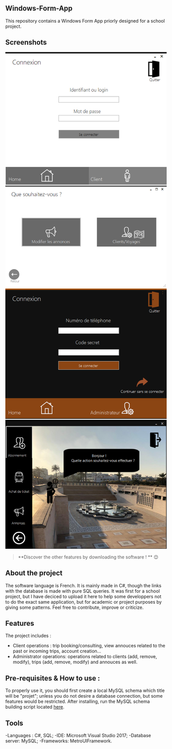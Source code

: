 ## Windows-Form-App
This repository contains a Windows Form App priorly designed for a school project. 

## Screenshots 
![Admin side (home):](Accueil_Admin.PNG)
![Admin side (home):](Accueil_Admin_2.PNG)
![Client side (home):](Accueil_admin_client.PNG)
![Client side (home):](Accueil_client.PNG)
> **Discover the other features by downloading the software ! ** :blush:



## About the project
The software language is French. It is mainly made in C#, though the links with the database is made with pure SQL queries. It was first for a school project, but I have deciced to upload it here to help some developpers not to do the exact same application, but for academic or project purposes by giving some patterns. Feel free to contribute, improve or criticize.

## Features
The project includes : 
- Client operations : trip booking/consulting, view annouces related to the past or incoming trips, account creation...
- Administrator operations: operations related to clients (add, remove, modify), trips (add, remove, modify) and annouces as well. 

## Pre-requisites & How to use :
To properly use it, you should first create a local MySQL schema which title will be "projet"; unless you do not desire a database connection,
but some features would be restricted. After installing, run the MySQL schema building script located [here](https://github.com/Justsecret123/Windows-Form-App/blob/master/Project/Mini-projet/bin/Debug/Projet_db.sql).

## Tools
-Languages : C#, SQL; 
-IDE: Microsoft Visual Studio 2017; 
-Database server: MySQL;
-Frameworks: MetroUIFramework.

